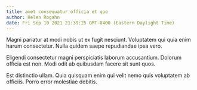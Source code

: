 ```yaml
---
title: amet consequatur officia et quo
author: Helen Rogahn
date: Fri Sep 10 2021 21:39:25 GMT-0400 (Eastern Daylight Time)
---
```

Magni pariatur at modi nobis ut ex fugit nesciunt. Voluptatem qui quia enim harum consectetur. Nulla quidem saepe repudiandae ipsa vero.

 Eligendi consectetur magni perspiciatis laborum accusantium. Dolorum officia est non. Modi odit ab quibusdam facere sit sunt quos.

 Est distinctio ullam. Quia quisquam enim qui velit nemo quis voluptatem ab officiis. Porro error molestiae debitis.